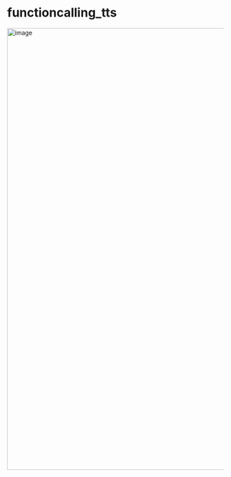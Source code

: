 # functioncalling_tts
<img width="1024" height="1024" alt="image" src="https://github.com/user-attachments/assets/b648f514-8fa0-459c-bc32-b65d44c816e8" />
